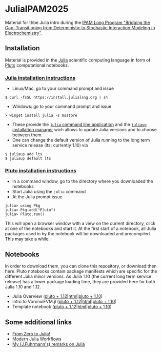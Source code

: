# JuliaIPAM2025

Material for thbe  Julia intro during the [IPAM Long Program
"Bridging the Gap: Transitioning from Deterministic to Stochastic Interaction Modeling in Electrochemistry"](https://www.ipam.ucla.edu/programs/long-programs/bridging-the-gap-transitioning-from-deterministic-to-stochastic-interaction-modeling-in-electrochemistry/).

## Installation

Material is provided in the [Julia](https://julialang.org) scientific computing language in form of [Pluto](https://plutojl.org) computational notebooks.

### [Julia installation instructions](https://julialang.org/downloads)
  - Linux/Mac: go to your command prompt and issue
```
$ curl -fsSL https://install.julialang.org | sh
```

  - Windows: go to your command prompt and issue
```
> winget install julia -s msstore
```
  - These provide the [`julia` command  line application](https://docs.julialang.org/en/v1/manual/command-line-interface/) and the [`juliaup` installation manager](https://github.com/JuliaLang/juliaup?tab=readme-ov-file#using-juliaup) wich allows to update Julia versions and to choose between them. 
  - One can change the default version of Julia running to the long term service release (lts; currently 1.10) via
```
$ juliaup add lts
$ juliaup default lts
```
  
  
### [Pluto installation instructions](https://plutojl.org/#install)
- In a command window, go to the directory where you downloaded the notebooks
- Start Julia using the `julia` command
- At the Julia prompt issue
```
julia> using Pkg
julia> Pkg.add("Pluto")
julia> Pluto.run()
```
This will open a browser window with a view on the current directory, click at one of the notebooks and start it.
At the first start of a notebook, all Julia packages used in by the notebook will be downloaded and precompiled. This may take
a while.


## Notebooks
In order to download them, you can clone this repository, or download then here. Pluto notebooks contain package manifests which are specific for the different Julia minor versions. As Julia 1.10 (the current long term service release) has a lower package loading time, they are provided here for both Julia 1.10 and 1.12.

- Julia Overview ([pluto + 1.12](https://raw.githubusercontent.com/j-fu/JuliaIPAM2025/refs/heads/main/JuliaOverview-jl1.12.jl)|[html](https://www.wias-berlin.de/people/fuhrmann/blobs/JuliaOverview-jl1.12.html)|[pluto + 1.10](https://raw.githubusercontent.com/j-fu/JuliaIPAM2025/refs/heads/main/JuliaOverview-jl1.10.jl))
- Intro to VoronoiFVM.jl  ([pluto + 1.12](https://raw.githubusercontent.com/j-fu/JuliaIPAM2025/refs/heads/main/VoronoiFVMIntro-jl1.12.jl)|[html](https://www.wias-berlin.de/people/fuhrmann/blobs/VoronoiFVMIntro-jl1.12.html)|[pluto + 1.10](https://raw.githubusercontent.com/j-fu/JuliaIPAM2025/refs/heads/main/VoronoiFVMIntro-jl1.10.jl))
- Template notebook  ([pluto + 1.12](https://raw.githubusercontent.com/j-fu/JuliaIPAM2025/refs/heads/main/VoronoiFVMTemplate-jl1.12.jl)|[html](https://www.wias-berlin.de/people/fuhrmann/blobs/VoronoiFVMTemplate-jl1.12.html)|[pluto + 1.10](https://raw.githubusercontent.com/j-fu/JuliaIPAM2025/refs/heads/main/VoronoiFVMTemplate-jl1.10.jl))

## Some additional links

- [From Zero to Julia!](https://techytok.com/from-zero-to-julia/)
- [Modern Julia Workflows](https://modernjuliaworkflows.org/)
- [My (J.Fuhrmann's) remarks on Julia](https://j-fu.github.io/marginalia/julia/)
